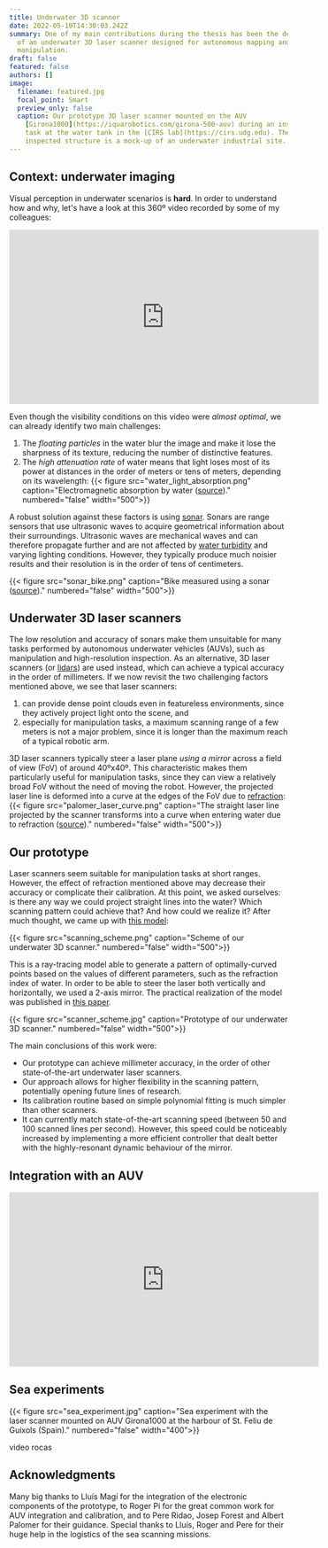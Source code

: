 ```yaml
---
title: Underwater 3D scanner
date: 2022-05-10T14:30:03.242Z
summary: One of my main contributions during the thesis has been the development
  of an underwater 3D laser scanner designed for autonomous mapping and
  manipulation.
draft: false
featured: false
authors: []
image:
  filename: featured.jpg
  focal_point: Smart
  preview_only: false
  caption: Our prototype 3D laser scanner mounted on the AUV
    [Girona1000](https://iquarobotics.com/girona-500-auv) during an inspection
    task at the water tank in the [CIRS lab](https://cirs.udg.edu). The
    inspected structure is a mock-up of an underwater industrial site.
---
```

## Context: underwater imaging

Visual perception in underwater scenarios is **hard**.
In order to understand how and why, let's have a look at this 360º video recorded by some of my colleagues:

<div align="center">
<iframe width="560" height="315" src="https://www.youtube-nocookie.com/embed/ptkhwTPFvjk" title="YouTube video player" frameborder="0" allow="accelerometer; autoplay; clipboard-write; encrypted-media; gyroscope; picture-in-picture" allowfullscreen></iframe>
</div>

Even though the visibility conditions on this video were *almost optimal*, we can already identify two main challenges:
1. The *floating particles* in the water blur the image and make it lose the sharpness of its texture, reducing the number of distinctive features.
1. The *high attenuation rate* of water means that light loses most of its power at distances in the order of meters or tens of meters, depending on its wavelength:
{{< figure src="water_light_absorption.png" caption="Electromagnetic absorption by water ([source](https://en.wikipedia.org/wiki/Electromagnetic_absorption_by_water#/media/File:Absorption_spectrum_of_liquid_water.png))." numbered="false" width="500">}}

A robust solution against these factors is using [sonar](https://en.wikipedia.org/wiki/Sonar).
Sonars are range sensors that use ultrasonic waves to acquire geometrical information about their surroundings.
Ultrasonic waves are mechanical waves and can therefore propagate further and are not affected by [water turbidity](https://en.wikipedia.org/wiki/Turbidity) and varying lighting conditions.
However, they typically produce much noisier results and their resolution is in the order of tens of centimeters.

{{< figure src="sonar_bike.png" caption="Bike measured using a sonar ([source](http://www.jwfishers.com/multimedia.html))." numbered="false" width="500">}}

## Underwater 3D laser scanners

The low resolution and accuracy of sonars make them unsuitable for many tasks performed by autonomous underwater vehicles (AUVs), such as manipulation and high-resolution inspection.
As an alternative, 3D laser scanners (or [lidars](https://en.wikipedia.org/wiki/Lidar)) are used instead, which can achieve a typical accuracy in the order of millimeters.
If we now revisit the two challenging factors mentioned above, we see that laser scanners:
1. can provide dense point clouds even in featureless environments, since they actively project light onto the scene, and
1. especially for manipulation tasks, a maximum scanning range of a few meters is not a major problem, since it is longer than the maximum reach of a typical robotic arm.

3D laser scanners typically steer a laser plane *using a mirror* across a field of view (FoV) of around 40ºx40º.
This characteristic makes them particularly useful for manipulation tasks, since they can view a relatively broad FoV without the need of moving the robot.
However, the projected laser line is deformed into a curve at the edges of the FoV due to [refraction](https://en.wikipedia.org/wiki/Refraction):
{{< figure src="palomer_laser_curve.png" caption="The straight laser line projected by the scanner transforms into a curve when entering water due to refraction ([source](https://link.springer.com/chapter/10.1007/978-3-319-55372-6_4))." numbered="false" width="500">}}


## Our prototype

Laser scanners seem suitable for manipulation tasks at short ranges.
However, the effect of refraction mentioned above may decrease their accuracy or complicate their calibration.
At this point, we asked ourselves:
is there any way we could project straight lines into the water?
Which scanning pattern could achieve that?
And how could we realize it?
After much thought, we came up with [this model](/publication/underwater-3d-scanner-model-using-a-biaxial-mems-mirror/):

{{< figure src="scanning_scheme.png" caption="Scheme of our underwater 3D scanner." numbered="false" width="500">}}

This is a ray-tracing model able to generate a pattern of optimally-curved points based on the values of different parameters, such as the refraction index of water.
In order to be able to steer the laser both vertically and horizontally, we used a 2-axis mirror.
The practical realization of the model was published in [this paper](/publication/underwater-3d-scanner-to-counteract-refraction-calibration-and-experimental-results/).

{{< figure src="scanner_scheme.jpg" caption="Prototype of our underwater 3D scanner." numbered="false" width="500">}}

The main conclusions of this work were:
- Our prototype can achieve millimeter accuracy, in the order of other state-of-the-art underwater laser scanners.
- Our approach allows for higher flexibility in the scanning pattern, potentially opening future lines of research.
- Its calibration routine based on simple polynomial fitting is much simpler than other scanners.
- It can currently match state-of-the-art scanning speed (between 50 and 100 scanned lines per second). 
However, this speed could be noticeably increased by implementing a more efficient controller that dealt better with the highly-resonant dynamic behaviour of the mirror.

## Integration with an AUV

<div align="center">
<iframe width="560" height="315" src="https://www.youtube-nocookie.com/embed/OytUI9x3cWw?start=124" title="YouTube video player" frameborder="0" allow="accelerometer; autoplay; clipboard-write; encrypted-media; gyroscope; picture-in-picture" allowfullscreen></iframe>
</div>

## Sea experiments

{{< figure src="sea_experiment.jpg" caption="Sea experiment with the laser scanner mounted on AUV Girona1000 at the harbour of St. Feliu de Guíxols (Spain)." numbered="false" width="400">}}

video rocas


## Acknowledgments

Many big thanks to Lluís Magí for the integration of the electronic components of the prototype, to Roger Pi for the great common work for AUV integration and calibration, and to Pere Ridao, Josep Forest and Albert Palomer for their guidance.
Special thanks to Lluís, Roger and Pere for their huge help in the logistics of the sea scanning missions.
